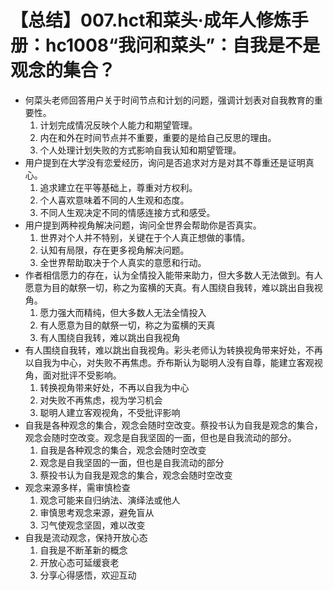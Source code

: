 # 【总结】007.hct和菜头·成年人修炼手册：hc1008“我问和菜头”：自我是不是观念的集合？

-   何菜头老师回答用户关于时间节点和计划的问题，强调计划表对自我教育的重要性。
    1.  计划完成情况反映个人能力和期望管理。
    2.  内在和外在时间节点并不重要，重要的是给自己反思的理由。
    3.  个人处理计划失败的方式影响自我认知和期望管理。
-   用户提到在大学没有恋爱经历，询问是否追求对方是对其不尊重还是证明真心。
    1.  追求建立在平等基础上，尊重对方权利。
    2.  个人喜欢意味着不同的人生观和态度。
    3.  不同人生观决定不同的情感连接方式和感受。
-   用户提到两种视角解决问题，询问全世界会帮助你是否真实。
    1.  世界对个人并不特别，关键在于个人真正想做的事情。
    2.  认知有局限，存在更多视角解决问题。
    3.  全世界帮助取决于个人真实的意愿和行动。
-   作者相信愿力的存在，认为全情投入能带来助力，但大多数人无法做到。有人愿意为目的献祭一切，称之为蛮横的天真。有人围绕自我转，难以跳出自我视角。
    1.  愿力强大而精纯，但大多数人无法全情投入
    2.  有人愿意为目的献祭一切，称之为蛮横的天真
    3.  有人围绕自我转，难以跳出自我视角
-   有人围绕自我转，难以跳出自我视角。彩头老师认为转换视角带来好处，不再以自我为中心，对失败不再焦虑。乔布斯认为聪明人没有自尊，能建立客观视角，面对批评不受影响。
    1.  转换视角带来好处，不再以自我为中心
    2.  对失败不再焦虑，视为学习机会
    3.  聪明人建立客观视角，不受批评影响
-   自我是各种观念的集合，观念会随时空改变。蔡投书认为自我是观念的集合，观念会随时空改变。观念是自我坚固的一面，但也是自我流动的部分。
    1.  自我是各种观念的集合，观念会随时空改变
    2.  观念是自我坚固的一面，但也是自我流动的部分
    3.  蔡投书认为自我是观念的集合，观念会随时空改变
-   观念来源多样，需审慎检查
    1.  观念可能来自归纳法、演绎法或他人
    2.  审慎思考观念来源，避免盲从
    3.  习气使观念坚固，难以改变
-   自我是流动观念，保持开放心态
    1.  自我是不断革新的概念
    2.  开放心态可延缓衰老
    3.  分享心得感悟，欢迎互动
